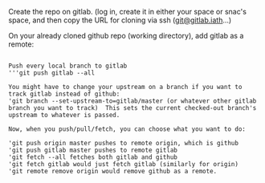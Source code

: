Create the repo on gitlab.  (log in, create it in either your space or snac's space, and then copy the URL for cloning via ssh (git@gitlab.iath...)

On your already cloned github repo (working directory), add gitlab as a remote:

```git remote add gitlab git@gitlab.iath... (copied from earlier)

Push every local branch to gitlab
'''git push gitlab --all

You might have to change your upstream on a branch if you want to track gitlab instead of github:
'git branch --set-upstream-to=gitlab/master (or whatever other gitlab branch you want to track)  This sets the current checked-out branch's upstream to whatever is passed.

Now, when you push/pull/fetch, you can choose what you want to do:

'git push origin master pushes to remote origin, which is github
'git push gitlab master pushes to remote gitlab
'git fetch --all fetches both gitlab and github
'git fetch gitlab would just fetch gitlab (similarly for origin)
'git remote remove origin would remove github as a remote.